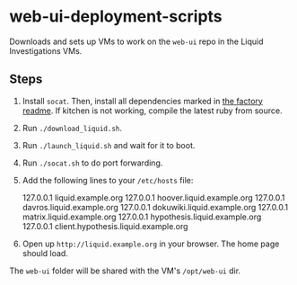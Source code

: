 # web-ui-deployment-scripts

Downloads and sets up VMs to work on the `web-ui` repo in the Liquid Investigations VMs.

## Steps

1. Install `socat`. Then, install all dependencies marked in [the factory readme](https://github.com/liquidinvestigations/factory). If kitchen is not working, compile the latest ruby from source.
2. Run `./download_liquid.sh`.
3. Run `./launch_liquid.sh` and wait for it to boot.
4. Run `./socat.sh` to do port forwarding.
5. Add the following lines to your `/etc/hosts` file:

	127.0.0.1 liquid.example.org
	127.0.0.1 hoover.liquid.example.org
	127.0.0.1 davros.liquid.example.org
	127.0.0.1 dokuwiki.liquid.example.org
	127.0.0.1 matrix.liquid.example.org
	127.0.0.1 hypothesis.liquid.example.org
	127.0.0.1 client.hypothesis.liquid.example.org

6. Open up `http://liquid.example.org` in your browser. The home page should load.

The `web-ui` folder will be shared with the VM's `/opt/web-ui` dir.
